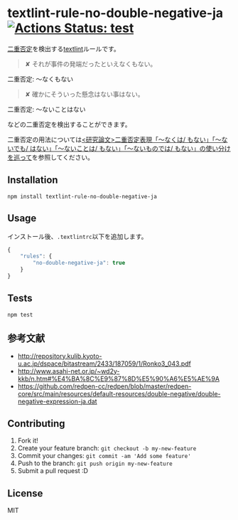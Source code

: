 # textlint-rule-no-double-negative-ja [![Actions Status: test](https://github.com/textlint-ja/textlint-rule-no-double-negative-ja/workflows/test/badge.svg)](https://github.com/textlint-ja/textlint-rule-no-double-negative-ja/actions?query=workflow%3A"test")

[二重否定](https://ja.wikipedia.org/wiki/%E4%BA%8C%E9%87%8D%E5%90%A6%E5%AE%9A_(%E8%A8%80%E8%AA%9E%E5%AD%A6) "二重否定")を検出する[textlint](https://github.com/textlint/textlint "textlint")ルールです。

> ✘ それが事件の発端だったといえなくもない。

二重否定: 〜なくもない

> ✘ 確かにそういった懸念はない事はない。

二重否定: 〜ないことはない

などの二重否定を検出することができます。

二重否定の用法については[<研究論文>二重否定表現「～なくは/ もない」「～ないでも/ はない」「～ないことは/ もない」「～ないものでは/ もない」の使い分けを巡って](http://repository.kulib.kyoto-u.ac.jp/dspace/bitstream/2433/187059/1/Ronko3_043.pdf "Ronko3_043.pdf")を参照してください。

## Installation

    npm install textlint-rule-no-double-negative-ja

## Usage

インストール後、`.textlintrc`以下を追加します。

```js
{
    "rules": {
        "no-double-negative-ja": true
    }
}
```

## Tests
   
    npm test

## 参考文献

- http://repository.kulib.kyoto-u.ac.jp/dspace/bitastream/2433/187059/1/Ronko3_043.pdf
- http://www.asahi-net.or.jp/~wd2y-kkb/n.htm#%E4%BA%8C%E9%87%8D%E5%90%A6%E5%AE%9A
- https://github.com/redpen-cc/redpen/blob/master/redpen-core/src/main/resources/default-resources/double-negative/double-negative-expression-ja.dat


## Contributing

1. Fork it!
2. Create your feature branch: `git checkout -b my-new-feature`
3. Commit your changes: `git commit -am 'Add some feature'`
4. Push to the branch: `git push origin my-new-feature`
5. Submit a pull request :D

## License

MIT
